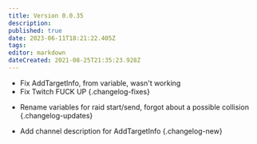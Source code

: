 ```yaml
---
title: Version 0.0.35
description: 
published: true
date: 2023-06-11T18:21:22.405Z
tags: 
editor: markdown
dateCreated: 2021-08-25T21:35:23.928Z
---
```


* Fix AddTargetInfo, from variable, wasn't working
* Fix Twitch FUCK UP
{.changelog-fixes}

<span></span>

* Rename variables for raid start/send, forgot about a possible collision
{.changelog-updates}

<span></span>

* Add channel description for AddTargetInfo
{.changelog-new}
